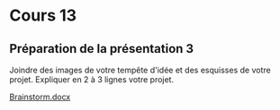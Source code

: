 # Cours 13
## Préparation de la présentation 3 
Joindre des images de votre tempête d'idée et des esquisses de votre projet. Expliquer en 2 à 3 lignes votre projet. 

[Brainstorm.docx](https://github.com/lorekel/582115_journal_de_bord_Chacon_Lorena/files/7700733/Brainstorm.docx)
